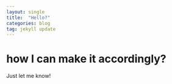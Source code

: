 ```yaml
---
layout: single
title:  "Hello?"
categories: blog
tag: jekyll update
---
```


# how I can make it accordingly?

Just let me know!